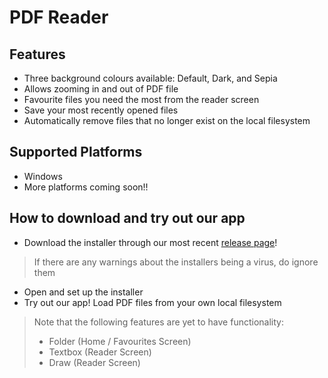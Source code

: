 # PDF Reader

## Features
- Three background colours available: Default, Dark, and Sepia
- Allows zooming in and out of PDF file
- Favourite files you need the most from the reader screen
- Save your most recently opened files
- Automatically remove files that no longer exist on the local filesystem

## Supported Platforms
- Windows
- More platforms coming soon!!

## How to download and try out our app
- Download the installer through our most recent [release page](https://github.com/yuechen2001/Orbital_22-23_PDFReader/releases/tag/v1.0.0)!
> If there are any warnings about the installers being a virus, do ignore them
- Open and set up the installer
- Try out our app! Load PDF files from your own local filesystem
> Note that the following features are yet to have functionality:
> - Folder (Home / Favourites Screen)
> - Textbox (Reader Screen)
> - Draw (Reader Screen)
